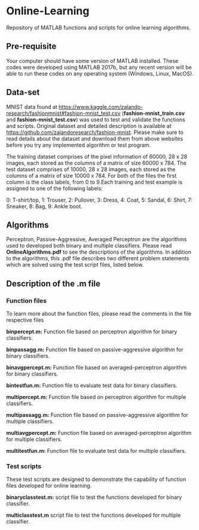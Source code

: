 # Online-Learning
Repository of MATLAB functions and scripts for online learning algorithms.

## Pre-requisite
Your computer should have some version of MATLAB installed. These codes were developed using MATLAB 2017b, but any recent version will be able to run these codes on any operating system (Windows, Linux, MacOS).

## Data-set
MNIST data found at https://www.kaggle.com/zalando-research/fashionmnist#fashion-mnist_test.csv (**fashion-mnist_train.csv** and **fashion-mnist_test.csv**) was used to test and validate the functions and scripts. Original dataset and detailed description is available at https://github.com/zalandoresearch/fashion-mnist. Please make sure to read details about the dataset and download them from above websites before you try any implemented algorithm or test program.

The training dataset comprises of the pixel information of 60000, 28 x 28 images, each stored as the columns of a matrix of size 60000 x 784. The test dataset comprises of 10000, 28 x 28 images, each stored as the columns of a matrix of size 10000 x 784. For both of the files the first column is the class labels, from 0 to 9.Each training and test example is assigned to one of the following labels:

0: T-shirt/top, 1: Trouser, 2: Pullover, 3: Dress, 4: Coat, 5: Sandal, 6: Shirt, 7: Sneaker, 8: Bag, 9: Ankle boot.

## Algorithms
Perceptron, Passive-Aggressive, Averaged Perceptron are the algorithms used to developed both binary and multiple classifiers. Please read **OnlineAlgorithms.pdf** to see the descriptions of the algorithms. In addition to the algorithms, this .pdf file describes two different problem statements which are solved using the test script files, listed below.

## Description of the .m file

### Function files
To learn more about the function files, please read the comments in the file respective files

**binpercept.m:** Function file based on perceptron algorithm for binary classifiers.

**binpassagg.m:** Function file based on passive-aggressive algorithm for binary classifiers.

**binavgpercept.m:** Function file based on averaged-perceptron algorithm for binary classifiers.

**bintestfun.m:** Function file to evaluate test data for binary classifiers.

**multipercept.m:** Function file based on perceptron algorithm for multiple classifiers.

**multipassagg.m:** Function file based on passive-aggressive algorithm for multiple classifiers.

**multiavgpercept.m:** Function file based on averaged-perceptron algorithm for multiple classifiers.

**multitestfun.m:** Function file to evaluate test data for multiple classifiers.


### Test scripts
These test scripts are designed to demonstrate the capability of function files developed for online learning.

**binaryclasstest.m:** script file to test the functions developed for binary classifier.

**multiclasstest.m** script file to test the functions developed for multiple classifier.
